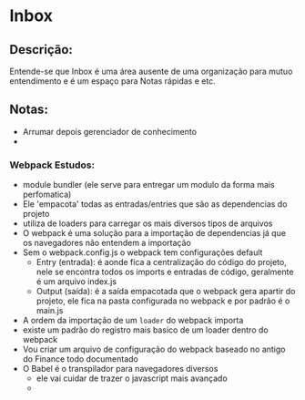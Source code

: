 # Inbox

## Descrição:
Entende-se que Inbox é uma área ausente de uma organização para mutuo entendimento e é um espaço para Notas rápidas e etc.

## Notas:

- Arrumar depois gerenciador de conhecimento
- 

### Webpack Estudos:

- module bundler (ele serve para entregar um modulo da forma mais perfomatica)
- Ele 'empacota' todas as entradas/entries que são as dependencias do projeto
- utiliza de loaders para carregar os mais diversos tipos de arquivos
- O webpack é uma solução para a importação de dependencias já que os navegadores não entendem a importação
- Sem o webpack.config.js o webpack tem configurações default
  - Entry (entrada): é aonde fica a centralização do código do projeto, nele se encontra todos os imports e entradas de código, geralmente é um arquivo index.js
  - Output (saída): é a saída empacotada que o webpack gera apartir do projeto, ele fica na pasta configurada no webpack e por padrão é o main.js
- A ordem da importação de um `loader` do webpack importa
- existe um padrão do registro mais basico de um loader dentro do webpack
- Vou criar um arquivo de configuração do webpack baseado no antigo do Finance todo documentado
- O Babel é o transpilador para navegadores diversos 
  - ele vai cuidar de trazer o javascript mais avançado
  - 
